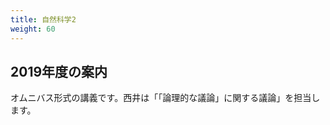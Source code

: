 ```yaml
---
title: 自然科学2
weight: 60
---
```


## 2019年度の案内

オムニバス形式の講義です。西井は「「論理的な議論」に関する議論」を担当します。

<!--
## 宿題について

2019年度の「自然科学2」の講義(西井担当分)の宿題は，下記のe-learningサイトにあります。

- **〆切は講義の1週間後の8:00am**です。
- 宿題は，講義後に解答可能になります。
- 以下のリンクからe-learningサイトにログインしてください。
	+ **工(応化・循環)の方**: [自然科学2(工(応化・循環))](https://mdcs4s.cc.yamaguchi-u.ac.jp/moodle/course/view.php?id=28112&noprocess)
	+ **工(機械･感性)の方**: [自然科学2(工(機械･感性))](https://mdcs4s.cc.yamaguchi-u.ac.jp/moodle/course/view.php?id=28108&noprocess)
	+ **教育学部の方**: [自然科学2(教育)](https://mdcs4s.cc.yamaguchi-u.ac.jp/moodle/course/view.php?id=28116&noprocess)
- 上記サイトのトップページからは「Home/修学支援/2019/前期/共通教育/」とたどり，自分の所属学部・学科のものを選んでください。
-  ログイン名やパスワードは大学の計算機アカウントと同じです。

-->
